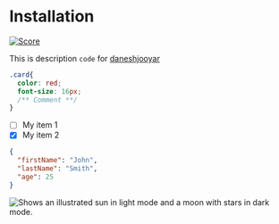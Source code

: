 # Installation

[![Score](https://scrutinizer-ci.com/g/moodilearn/landing-page/badges/quality-score.png?b=master)](https://scrutinizer-ci.com/g/moodilearn/landing-page/?branch=master)

This is description `code` for [daneshjooyar](https://www.daneshjooyar.com) 

```css
.card{
  color: red;
  font-size: 16px;
  /** Comment **/
}
```

- [ ] My item 1
- [x] My item 2

```json
{
  "firstName": "John",
  "lastName": "Smith",
  "age": 25
}
```

<picture>
  <source media="(prefers-color-scheme: dark)" srcset="https://user-images.githubusercontent.com/25423296/163456776-7f95b81a-f1ed-45f7-b7ab-8fa810d529fa.png">
  <source media="(prefers-color-scheme: light)" srcset="https://user-images.githubusercontent.com/25423296/163456779-a8556205-d0a5-45e2-ac17-42d089e3c3f8.png">
  <img alt="Shows an illustrated sun in light mode and a moon with stars in dark mode." src="https://user-images.githubusercontent.com/25423296/163456779-a8556205-d0a5-45e2-ac17-42d089e3c3f8.png">
</picture>
